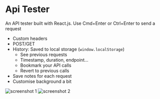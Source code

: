# Api Tester

An API tester built with React.js. Use Cmd+Enter or Ctrl+Enter to send a request

- Custom headers
- POST/GET
- History: Saved to local storage (`window.localStorage`)
    - See previous requests
    - Timestamp, duration, endpoint...
    - Bookmark your API calls
    - Revert to previous calls
- Save notes for each request
- Customise background a bit

![screenshot 1](https://i.imgur.com/xsuriFP.png)
![screenshot 2](https://i.imgur.com/1yCOjoy.png)
